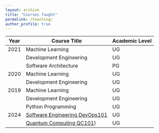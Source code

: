 ```yaml
---
layout: archive
title: "Courses Taught"
permalink: /teaching/
author_profile: true
---
```


|**Year** | **Course Title** |**Academic Level**|
|---- |----|----|
|2021  | Machine Learning  | UG |
|      | Development Engineering |  UG|
|      | Software Architecture | PG |
|2020 |Machine Learning  | UG |
|      | Development Engineering |  UG|
|2019 |Machine Learning  | UG |
|      | Development Engineering |  UG|
|      | Python Programming| UG|
|2024| [Software Engineering DevOps101](https://akiwelekar.github.io/DevOps-101/)|UG|
|      | [Quantum Computing QC101](https://akiwelekar.github.io/qc101/))|UG|
